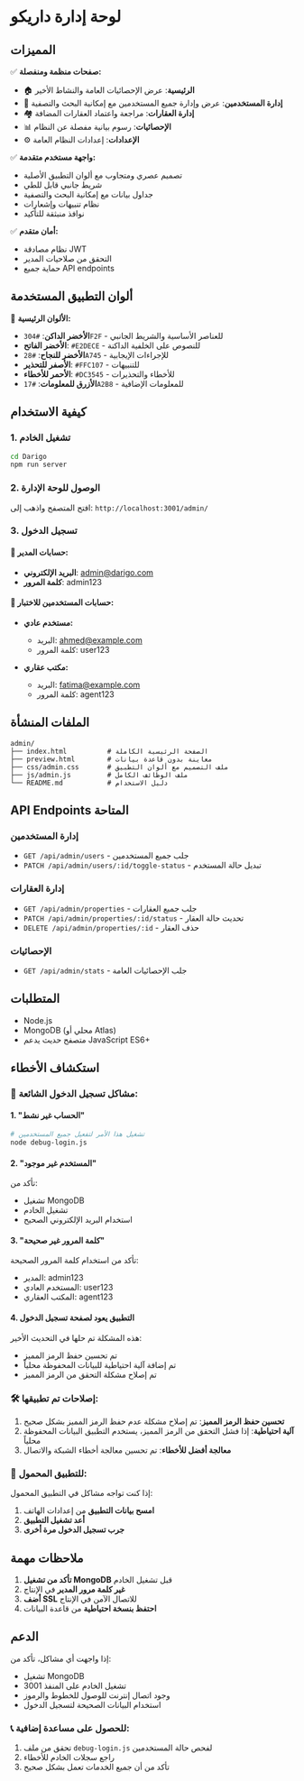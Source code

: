 # لوحة إدارة داريكو

## المميزات

✅ **صفحات منظمة ومنفصلة:**
- 🏠 **الرئيسية**: عرض الإحصائيات العامة والنشاط الأخير
- 👥 **إدارة المستخدمين**: عرض وإدارة جميع المستخدمين مع إمكانية البحث والتصفية
- 🏘️ **إدارة العقارات**: مراجعة واعتماد العقارات المضافة
- 📊 **الإحصائيات**: رسوم بيانية مفصلة عن النظام
- ⚙️ **الإعدادات**: إعدادات النظام العامة

✅ **واجهة مستخدم متقدمة:**
- تصميم عصري ومتجاوب مع ألوان التطبيق الأصلية
- شريط جانبي قابل للطي
- جداول بيانات مع إمكانية البحث والتصفية
- نظام تنبيهات وإشعارات
- نوافذ منبثقة للتأكيد

✅ **أمان متقدم:**
- نظام مصادقة JWT
- التحقق من صلاحيات المدير
- حماية جميع API endpoints

## ألوان التطبيق المستخدمة

🎨 **الألوان الرئيسية:**
- **الأخضر الداكن**: `#304F2F` - للعناصر الأساسية والشريط الجانبي
- **الأخضر الفاتح**: `#E2DECE` - للنصوص على الخلفية الداكنة
- **الأخضر للنجاح**: `#28A745` - للإجراءات الإيجابية
- **الأصفر للتحذير**: `#FFC107` - للتنبيهات
- **الأحمر للأخطاء**: `#DC3545` - للأخطاء والتحذيرات
- **الأزرق للمعلومات**: `#17A2B8` - للمعلومات الإضافية

## كيفية الاستخدام

### 1. تشغيل الخادم
```bash
cd Darigo
npm run server
```

### 2. الوصول للوحة الإدارة
افتح المتصفح واذهب إلى: `http://localhost:3001/admin/`

### 3. تسجيل الدخول

#### 🔑 **حسابات المدير:**
- **البريد الإلكتروني**: admin@darigo.com
- **كلمة المرور**: admin123

#### 👤 **حسابات المستخدمين للاختبار:**
- **مستخدم عادي:**
  - البريد: ahmed@example.com
  - كلمة المرور: user123

- **مكتب عقاري:**
  - البريد: fatima@example.com
  - كلمة المرور: agent123

## الملفات المنشأة

```
admin/
├── index.html          # الصفحة الرئيسية الكاملة
├── preview.html        # معاينة بدون قاعدة بيانات
├── css/admin.css       # ملف التصميم مع ألوان التطبيق
├── js/admin.js         # ملف الوظائف الكامل
└── README.md           # دليل الاستخدام
```

## API Endpoints المتاحة

### إدارة المستخدمين
- `GET /api/admin/users` - جلب جميع المستخدمين
- `PATCH /api/admin/users/:id/toggle-status` - تبديل حالة المستخدم

### إدارة العقارات
- `GET /api/admin/properties` - جلب جميع العقارات
- `PATCH /api/admin/properties/:id/status` - تحديث حالة العقار
- `DELETE /api/admin/properties/:id` - حذف العقار

### الإحصائيات
- `GET /api/admin/stats` - جلب الإحصائيات العامة

## المتطلبات

- Node.js
- MongoDB (محلي أو Atlas)
- متصفح حديث يدعم JavaScript ES6+

## استكشاف الأخطاء

### 🔧 **مشاكل تسجيل الدخول الشائعة:**

#### 1. **"الحساب غير نشط"**
```bash
# تشغيل هذا الأمر لتفعيل جميع المستخدمين
node debug-login.js
```

#### 2. **"المستخدم غير موجود"**
تأكد من:
- تشغيل MongoDB
- تشغيل الخادم
- استخدام البريد الإلكتروني الصحيح

#### 3. **"كلمة المرور غير صحيحة"**
تأكد من استخدام كلمة المرور الصحيحة:
- المدير: admin123
- المستخدم العادي: user123
- المكتب العقاري: agent123

#### 4. **التطبيق يعود لصفحة تسجيل الدخول**
هذه المشكلة تم حلها في التحديث الأخير:
- تم تحسين حفظ الرمز المميز
- تم إضافة آلية احتياطية للبيانات المحفوظة محلياً
- تم إصلاح مشكلة التحقق من الرمز المميز

### 🛠️ **إصلاحات تم تطبيقها:**

1. **تحسين حفظ الرمز المميز**: تم إصلاح مشكلة عدم حفظ الرمز المميز بشكل صحيح
2. **آلية احتياطية**: إذا فشل التحقق من الرمز المميز، يستخدم التطبيق البيانات المحفوظة محلياً
3. **معالجة أفضل للأخطاء**: تم تحسين معالجة أخطاء الشبكة والاتصال

### 📱 **للتطبيق المحمول:**

إذا كنت تواجه مشاكل في التطبيق المحمول:
1. **امسح بيانات التطبيق** من إعدادات الهاتف
2. **أعد تشغيل التطبيق**
3. **جرب تسجيل الدخول مرة أخرى**

## ملاحظات مهمة

1. **تأكد من تشغيل MongoDB** قبل تشغيل الخادم
2. **غير كلمة مرور المدير** في الإنتاج
3. **أضف SSL** للاتصال الآمن في الإنتاج
4. **احتفظ بنسخة احتياطية** من قاعدة البيانات

## الدعم

إذا واجهت أي مشاكل، تأكد من:
- تشغيل MongoDB
- تشغيل الخادم على المنفذ 3001
- وجود اتصال إنترنت للوصول للخطوط والرموز
- استخدام البيانات الصحيحة لتسجيل الدخول

### 📞 **للحصول على مساعدة إضافية:**
1. تحقق من ملف `debug-login.js` لفحص حالة المستخدمين
2. راجع سجلات الخادم للأخطاء
3. تأكد من أن جميع الخدمات تعمل بشكل صحيح